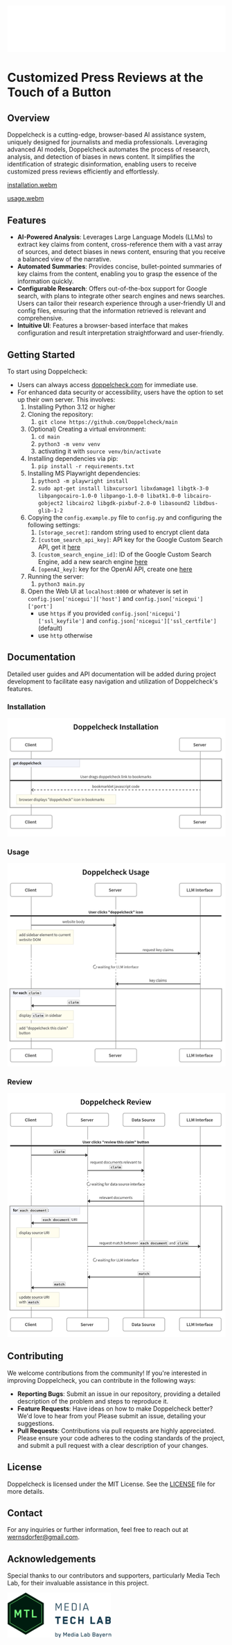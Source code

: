 ![Logo](static/images/logo_big.svg)

# Customized Press Reviews at the Touch of a Button

## Overview

Doppelcheck is a cutting-edge, browser-based AI assistance system, uniquely designed for journalists and media professionals. Leveraging advanced AI models, Doppelcheck automates the process of research, analysis, and detection of biases in news content. It simplifies the identification of strategic disinformation, enabling users to receive customized press reviews efficiently and effortlessly.

[installation.webm](https://github.com/Doppelcheck/main/assets/9195325/96b4468f-b12c-4e6c-baae-2b860c93c710)

[usage.webm](https://github.com/Doppelcheck/main/assets/9195325/bb4a3237-87f2-4536-9fa7-dc936dcce6d1)


## Features

- **AI-Powered Analysis**: Leverages Large Language Models (LLMs) to extract key claims from content, cross-reference them with a vast array of sources, and detect biases in news content, ensuring that you receive a balanced view of the narrative.
- **Automated Summaries**: Provides concise, bullet-pointed summaries of key claims from the content, enabling you to grasp the essence of the information quickly.
- **Configurable Research**: Offers out-of-the-box support for Google search, with plans to integrate other search engines and news searches. Users can tailor their research experience through a user-friendly UI and config files, ensuring that the information retrieved is relevant and comprehensive.
- **Intuitive UI**: Features a browser-based interface that makes configuration and result interpretation straightforward and user-friendly.

## Getting Started

To start using Doppelcheck:
- Users can always access [doppelcheck.com](https://doppelcheck.com) for immediate use.
- For enhanced data security or accessibility, users have the option to set up their own server. This involves:
  1. Installing Python 3.12 or higher
  2. Cloning the repository: 
     1. `git clone https://github.com/Doppelcheck/main`
  3. (Optional) Creating a virtual environment: 
     1. `cd main`
     2. `python3 -m venv venv`
     3. activating it with `source venv/bin/activate`
  4. Installing dependencies via pip:
     1. `pip install -r requirements.txt`
  5. Installing MS Playwright dependencies:
     1. `python3 -m playwright install`
     2. `sudo apt-get install libxcursor1 libxdamage1 libgtk-3-0 libpangocairo-1.0-0 libpango-1.0-0 libatk1.0-0 libcairo-gobject2 libcairo2 libgdk-pixbuf-2.0-0 libasound2 libdbus-glib-1-2`
  6. Copying the `config.example.py` file to `config.py` and configuring the following settings:
     1. `[storage_secret]`: random string used to encrypt client data
     2. `[custom_search_api_key]`: API key for the Google Custom Search API, get it [here](https://developers.google.com/custom-search/v1/introduction)
     3. `[custom_search_engine_id]`: ID of the Google Custom Search Engine, add a new search engine [here](https://programmablesearchengine.google.com/controlpanel/all)
     4. `[openAI_key]`: key for the OpenAI API, create one [here](https://platform.openai.com/api-keys)
  7. Running the server:
     1. `python3 main.py`
  8. Open the Web UI at `localhost:8000` or whatever is set in `config.json['nicegui']['host']` and `config.json['nicegui']['port']`
     - use `https` if you provided `config.json['nicegui']['ssl_keyfile']` and `config.json['nicegui']['ssl_certfile']` (default)
     - use `http` otherwise

## Documentation

Detailed user guides and API documentation will be added during project development to facilitate easy navigation and utilization of Doppelcheck's features.

### Installation
![Installation](static/images/installation.png)

### Usage
![Usage](static/images/usage.png)

### Review
![Review](static/images/review.png)


## Contributing

We welcome contributions from the community! If you're interested in improving Doppelcheck, you can contribute in the following ways:
- **Reporting Bugs**: Submit an issue in our repository, providing a detailed description of the problem and steps to reproduce it.
- **Feature Requests**: Have ideas on how to make Doppelcheck better? We'd love to hear from you! Please submit an issue, detailing your suggestions.
- **Pull Requests**: Contributions via pull requests are highly appreciated. Please ensure your code adheres to the coding standards of the project, and submit a pull request with a clear description of your changes.

## License

Doppelcheck is licensed under the MIT License. See the [LICENSE](LICENSE) file for more details.

## Contact

For any inquiries or further information, feel free to reach out at [wernsdorfer@gmail.com](mailto:wernsdorfer@gmail.com).

## Acknowledgements

Special thanks to our contributors and supporters, particularly Media Tech Lab, for their invaluable assistance in this project.

<a href="https://www.media-lab.de/en/programs/media-tech-lab">
    <img src="https://raw.githubusercontent.com/media-tech-lab/.github/main/assets/mtl-powered-by.png" width="240" title="Media Tech Lab powered by logo">
</a>
